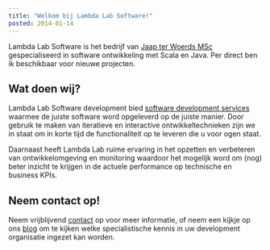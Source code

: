 ```yaml
---
title: "Welkom bij Lambda Lab Software!"
posted: 2014-01-14
---
```


Lambda Lab Software is het bedrijf van [Jaap ter Woerds MSc](https://www.linkedin.com/profile/view?id=28880331) gespecialiseerd in software ontwikkeling met Scala en Java. Per direct ben ik beschikbaar voor nieuwe projecten.

## Wat doen wij?

Lambda Lab Software development bied <a href="/about.html">software development services</a> waarmee de juiste software word opgeleverd op de juiste manier. Door gebruik te maken van iteratieve en interactive ontwikkeltechnieken zijn we in staat om in korte tijd de functionaliteit op te leveren die u voor ogen staat.

Daarnaast heeft Lambda Lab ruime ervaring in het opzetten en verbeteren van ontwikkelomgeving  en monitoring waardoor het mogelijk word om (nog) beter inzicht te krijgen in de actuele performance op technische en business KPIs. 

## Neem contact op!
Neem vrijblijvend <a href="/contact.html">contact</a> op voor meer informatie, of neem een kijkje op ons <a href="/blog.html">blog</a> om te kijken welke specialistische kennis in uw development organisatie ingezet kan worden.
